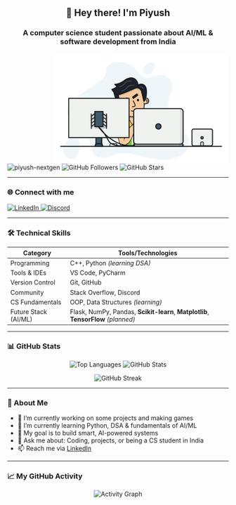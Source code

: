 <h2 align="center">👋 Hey there! I'm Piyush</h2>
<h3 align="center">A computer science student passionate about AI/ML & software development from India</h3>

<img align="right" alt="coding" width="400" src="https://raw.githubusercontent.com/rajpratyush/rajpratyush/master/me_1.gif" />

<p align="left">
  <!-- Badges -->
  <img src="https://komarev.com/ghpvc/?username=piyush-nextgen&label=Profile%20views&color=0e75b6&style=flat" alt="piyush-nextgen" />
  <img src="https://img.shields.io/github/followers/piyush-nextgen?label=Followers&style=social" alt="GitHub Followers" />
  <img src="https://img.shields.io/github/stars/piyush-nextgen?label=Stars&style=social" alt="GitHub Stars" />
</p>

---

### 🌐 Connect with me
<p align="left">
  <a href="https://www.linkedin.com/in/piyush-baraskar-994ab6337" target="_blank">
    <img src="https://img.shields.io/badge/LinkedIn-blue?logo=linkedin&style=for-the-badge" alt="LinkedIn" />
  </a>
  <a href="https://discord.com/users/YOUR_DISCORD_ID" target="_blank">
    <img src="https://img.shields.io/badge/Discord-7289DA?logo=discord&style=for-the-badge" alt="Discord" />
  </a>
</p>

---

### 🛠️ Technical Skills

| Category         | Tools/Technologies                                                 |
|------------------|--------------------------------------------------------------------|
| Programming       | C++, Python *(learning DSA)*                                       |
| Tools & IDEs      | VS Code, PyCharm                                                   |
| Version Control   | Git, GitHub                                                        |
| Community         | Stack Overflow, Discord                                            |
| CS Fundamentals   | OOP, Data Structures *(learning)*                                  |
| Future Stack (AI/ML) | Flask, NumPy, Pandas, **Scikit-learn**, **Matplotlib**, **TensorFlow** *(planned)* |

---

### 📊 GitHub Stats
<p align="center">
  <img width="47%" src="https://github-readme-stats.vercel.app/api/top-langs?username=piyush-nextgen&show_icons=true&locale=en&layout=compact&count_private=true" alt="Top Languages" />
  <img width="47%" src="https://github-readme-stats.vercel.app/api?username=piyush-nextgen&show_icons=true&locale=en&count_private=true&include_all_commits=true" alt="GitHub Stats" />
</p>

<p align="center">
  <img src="https://github-readme-streak-stats.herokuapp.com/?user=piyush-nextgen&theme=default" alt="GitHub Streak" />
</p>

---

### 🚀 About Me
- 🔭 I’m currently working on some projects and making games  
- 🌱 I’m currently learning Python, DSA & fundamentals of AI/ML  
- 🤖 My goal is to build smart, AI-powered systems  
- 💬 Ask me about: Coding, projects, or being a CS student in India  
- 📫 Reach me via [LinkedIn](https://www.linkedin.com/in/piyush-baraskar-994ab6337)

---

### 📈 My GitHub Activity
<p align="center">
  <img src="https://github-readme-activity-graph.vercel.app/graph?username=piyush-nextgen&theme=react-dark" alt="Activity Graph" />
</p>